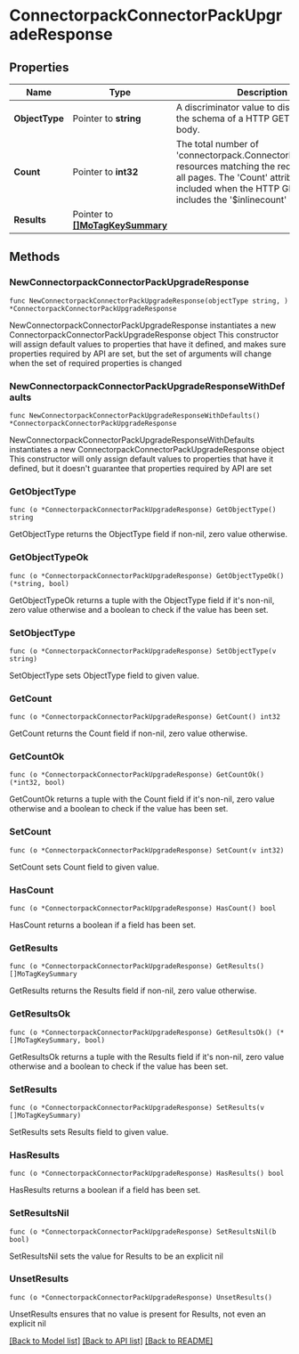 # ConnectorpackConnectorPackUpgradeResponse

## Properties

Name | Type | Description | Notes
------------ | ------------- | ------------- | -------------
**ObjectType** | Pointer to **string** | A discriminator value to disambiguate the schema of a HTTP GET response body. | 
**Count** | Pointer to **int32** | The total number of &#39;connectorpack.ConnectorPackUpgrade&#39; resources matching the request, accross all pages. The &#39;Count&#39; attribute is included when the HTTP GET request includes the &#39;$inlinecount&#39; parameter. | [optional] 
**Results** | Pointer to [**[]MoTagKeySummary**](MoTagKeySummary.md) |  | [optional] 

## Methods

### NewConnectorpackConnectorPackUpgradeResponse

`func NewConnectorpackConnectorPackUpgradeResponse(objectType string, ) *ConnectorpackConnectorPackUpgradeResponse`

NewConnectorpackConnectorPackUpgradeResponse instantiates a new ConnectorpackConnectorPackUpgradeResponse object
This constructor will assign default values to properties that have it defined,
and makes sure properties required by API are set, but the set of arguments
will change when the set of required properties is changed

### NewConnectorpackConnectorPackUpgradeResponseWithDefaults

`func NewConnectorpackConnectorPackUpgradeResponseWithDefaults() *ConnectorpackConnectorPackUpgradeResponse`

NewConnectorpackConnectorPackUpgradeResponseWithDefaults instantiates a new ConnectorpackConnectorPackUpgradeResponse object
This constructor will only assign default values to properties that have it defined,
but it doesn't guarantee that properties required by API are set

### GetObjectType

`func (o *ConnectorpackConnectorPackUpgradeResponse) GetObjectType() string`

GetObjectType returns the ObjectType field if non-nil, zero value otherwise.

### GetObjectTypeOk

`func (o *ConnectorpackConnectorPackUpgradeResponse) GetObjectTypeOk() (*string, bool)`

GetObjectTypeOk returns a tuple with the ObjectType field if it's non-nil, zero value otherwise
and a boolean to check if the value has been set.

### SetObjectType

`func (o *ConnectorpackConnectorPackUpgradeResponse) SetObjectType(v string)`

SetObjectType sets ObjectType field to given value.


### GetCount

`func (o *ConnectorpackConnectorPackUpgradeResponse) GetCount() int32`

GetCount returns the Count field if non-nil, zero value otherwise.

### GetCountOk

`func (o *ConnectorpackConnectorPackUpgradeResponse) GetCountOk() (*int32, bool)`

GetCountOk returns a tuple with the Count field if it's non-nil, zero value otherwise
and a boolean to check if the value has been set.

### SetCount

`func (o *ConnectorpackConnectorPackUpgradeResponse) SetCount(v int32)`

SetCount sets Count field to given value.

### HasCount

`func (o *ConnectorpackConnectorPackUpgradeResponse) HasCount() bool`

HasCount returns a boolean if a field has been set.

### GetResults

`func (o *ConnectorpackConnectorPackUpgradeResponse) GetResults() []MoTagKeySummary`

GetResults returns the Results field if non-nil, zero value otherwise.

### GetResultsOk

`func (o *ConnectorpackConnectorPackUpgradeResponse) GetResultsOk() (*[]MoTagKeySummary, bool)`

GetResultsOk returns a tuple with the Results field if it's non-nil, zero value otherwise
and a boolean to check if the value has been set.

### SetResults

`func (o *ConnectorpackConnectorPackUpgradeResponse) SetResults(v []MoTagKeySummary)`

SetResults sets Results field to given value.

### HasResults

`func (o *ConnectorpackConnectorPackUpgradeResponse) HasResults() bool`

HasResults returns a boolean if a field has been set.

### SetResultsNil

`func (o *ConnectorpackConnectorPackUpgradeResponse) SetResultsNil(b bool)`

 SetResultsNil sets the value for Results to be an explicit nil

### UnsetResults
`func (o *ConnectorpackConnectorPackUpgradeResponse) UnsetResults()`

UnsetResults ensures that no value is present for Results, not even an explicit nil

[[Back to Model list]](../README.md#documentation-for-models) [[Back to API list]](../README.md#documentation-for-api-endpoints) [[Back to README]](../README.md)


